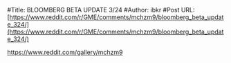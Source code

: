 #Title: BLOOMBERG BETA UPDATE 3/24
#Author: ibkr
#Post URL: [https://www.reddit.com/r/GME/comments/mchzm9/bloomberg_beta_update_324/](https://www.reddit.com/r/GME/comments/mchzm9/bloomberg_beta_update_324/)


https://www.reddit.com/gallery/mchzm9